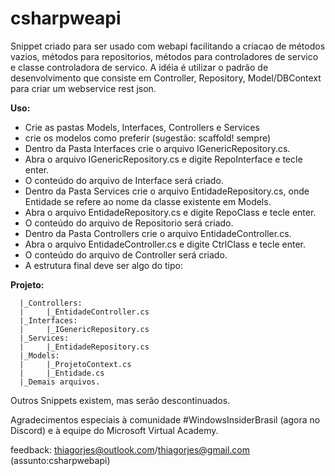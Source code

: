 ﻿# csharpweapi


Snippet criado para ser usado com webapi facilitando a criacao de m&eacute;todos vazios, m&eacute;todos para repositorios, m&eacute;todos para controladores de servico e classe controladora de servico. A id&eacute;ia &eacute; utilizar o padr&atilde;o de desenvolvimento que consiste em Controller, Repository, Model/DBContext para criar um webservice rest json.

**Uso:**

-  Crie as pastas Models, Interfaces, Controllers e Services
-  crie os modelos como preferir (sugest&atilde;o: scaffold! sempre)
-  Dentro da Pasta Interfaces crie o arquivo IGenericRepository.cs.
-  Abra o arquivo IGenericRepository.cs e digite RepoInterface e tecle enter.
-  O conte&uacute;do do arquivo de Interface ser&aacute; criado.
-  Dentro da Pasta Services crie o arquivo EntidadeRepository.cs, onde Entidade se refere ao nome da classe existente em Models. 
-  Abra o arquivo EntidadeRepository.cs e digite RepoClass e tecle enter.
-  O conte&uacute;do do arquivo de Repositorio ser&aacute; criado.
-  Dentro da Pasta Controllers crie o arquivo EntidadeController.cs.
-  Abra o arquivo EntidadeController.cs e digite CtrlClass e tecle enter.
-  O conte&uacute;do do arquivo de Controller ser&aacute; criado.
- A estrutura final deve ser algo do tipo:

**Projeto:**

      |_Controllers:
      |     |_EntidadeController.cs
      |_Interfaces:
      |     |_IGenericRepository.cs
      |_Services:
      |     |_EntidadeRepository.cs
      |_Models:
      |     |_ProjetoContext.cs
      |     |_Entidade.cs
      |_Demais arquivos.


Outros Snippets existem, mas ser&atilde;o descontinuados.

Agradecimentos especiais à comunidade #WindowsInsiderBrasil (agora no Discord)
e à equipe do Microsoft Virtual Academy.

feedback: thiagorjes@outlook.com/thiagorjes@gmail.com  (assunto:csharpwebapi)

